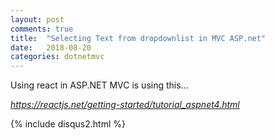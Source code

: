 ```yaml
---
layout: post
comments: true
title:  "Selecting Text from dropdownlist in MVC ASP.net"
date:   2018-08-20
categories: dotnetmvc
---
```


Using react in ASP.NET MVC is using this...

<i>https://reactjs.net/getting-started/tutorial_aspnet4.html</i>

{% include disqus2.html %}